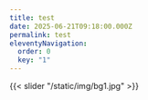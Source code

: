 ```yaml
---
title: test
date: 2025-06-21T09:18:00.000Z
permalink: test
eleventyNavigation:
  order: 0
  key: "1"
---
```

{{< slider "/static/img/bg1.jpg" >}}
